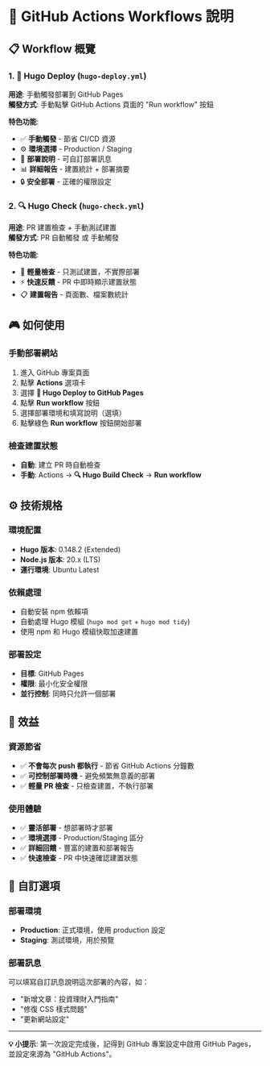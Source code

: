# 🔄 GitHub Actions Workflows 說明

## 📋 Workflow 概覽

### 1. 🚀 Hugo Deploy (`hugo-deploy.yml`)
**用途**: 手動觸發部署到 GitHub Pages  
**觸發方式**: 手動點擊 GitHub Actions 頁面的 "Run workflow" 按鈕

**特色功能**:
- ✅ **手動觸發** - 節省 CI/CD 資源
- ⚙️ **環境選擇** - Production / Staging
- 📝 **部署說明** - 可自訂部署訊息
- 📊 **詳細報告** - 建置統計 + 部署摘要
- 🔒 **安全部署** - 正確的權限設定

### 2. 🔍 Hugo Check (`hugo-check.yml`) 
**用途**: PR 建置檢查 + 手動測試建置  
**觸發方式**: PR 自動觸發 或 手動觸發

**特色功能**:
- 🔄 **輕量檢查** - 只測試建置，不實際部署
- ⚡ **快速反饋** - PR 中即時顯示建置狀態
- 📋 **建置報告** - 頁面數、檔案數統計

## 🎮 如何使用

### 手動部署網站
1. 進入 GitHub 專案頁面
2. 點擊 **Actions** 選項卡
3. 選擇 **🚀 Hugo Deploy to GitHub Pages**
4. 點擊 **Run workflow** 按鈕
5. 選擇部署環境和填寫說明（選填）
6. 點擊綠色 **Run workflow** 按鈕開始部署

### 檢查建置狀態
- **自動**: 建立 PR 時自動檢查
- **手動**: Actions → **🔍 Hugo Build Check** → **Run workflow**

## ⚙️ 技術規格

### 環境配置
- **Hugo 版本**: 0.148.2 (Extended)
- **Node.js 版本**: 20.x (LTS)
- **運行環境**: Ubuntu Latest

### 依賴處理
- 自動安裝 npm 依賴項
- 自動處理 Hugo 模組 (`hugo mod get` + `hugo mod tidy`)
- 使用 npm 和 Hugo 模組快取加速建置

### 部署設定
- **目標**: GitHub Pages
- **權限**: 最小化安全權限
- **並行控制**: 同時只允許一個部署

## 🎯 效益

### 資源節省
- ✅ **不會每次 push 都執行** - 節省 GitHub Actions 分鐘數
- ✅ **可控制部署時機** - 避免頻繁無意義的部署
- ✅ **輕量 PR 檢查** - 只檢查建置，不執行部署

### 使用體驗  
- ✅ **靈活部署** - 想部署時才部署
- ✅ **環境選擇** - Production/Staging 區分
- ✅ **詳細回饋** - 豐富的建置和部署報告
- ✅ **快速檢查** - PR 中快速確認建置狀態

## 🔧 自訂選項

### 部署環境
- **Production**: 正式環境，使用 production 設定
- **Staging**: 測試環境，用於預覽

### 部署訊息
可以填寫自訂訊息說明這次部署的內容，如：
- "新增文章：投資理財入門指南"
- "修復 CSS 樣式問題"
- "更新網站設定"

---

**💡 小提示**: 第一次設定完成後，記得到 GitHub 專案設定中啟用 GitHub Pages，並設定來源為 "GitHub Actions"。